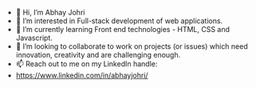 - 👋 Hi, I’m Abhay Johri
- 👀 I’m interested in Full-stack development of web applications. 
- 🌱 I’m currently learning Front end technologies - HTML, CSS and Javascript.
- 💞️ I’m looking to collaborate to work on projects (or issues) which need innovation, creativity and are challenging enough. 
- 📫 Reach out to me on my LinkedIn handle: 
- https://www.linkedin.com/in/abhayjohri/

<!---
abhayjohri23/abhayjohri23 is a ✨ special ✨ repository because its `README.md` (this file) appears on your GitHub profile.
You can click the Preview link to take a look at your changes.
--->
